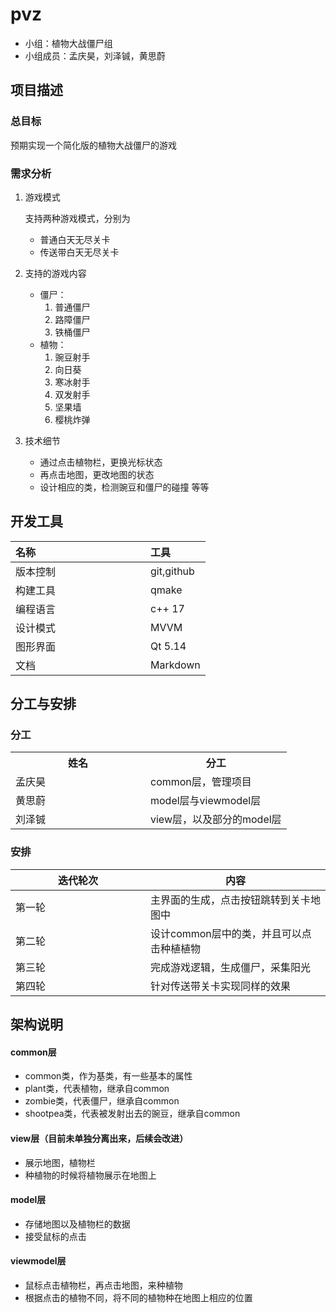 # pvz
+ 小组：植物大战僵尸组
+ 小组成员：孟庆昊，刘泽铖，黄思蔚

## 项目描述

### 总目标

预期实现一个简化版的植物大战僵尸的游戏

### 需求分析

1. 游戏模式

   支持两种游戏模式，分别为

   + 普通白天无尽关卡
   + 传送带白天无尽关卡

2. 支持的游戏内容

   + 僵尸：
     1. 普通僵尸
     2. 路障僵尸
     3. 铁桶僵尸
   + 植物：
     1. 豌豆射手
     2. 向日葵
     3. 寒冰射手
     4. 双发射手
     5. 坚果墙
     6. 樱桃炸弹

3. 技术细节

   + 通过点击植物栏，更换光标状态
   + 再点击地图，更改地图的状态
   + 设计相应的类，检测豌豆和僵尸的碰撞 等等

## 开发工具

| 名称     | 工具       |
| :------- | :--------- |
| 版本控制 | git,github |
| 构建工具 | qmake      |
| 编程语言 | c++ 17     |
| 设计模式 | MVVM       |
| 图形界面 | Qt 5.14    |
| 文档     | Markdown   |

## 分工与安排

### 分工

<style> 
    table th:first-of-type { 	
        width: 200px; 
    }
    table th:first-of-type(2){
		width=300px;
    }
</style>
<table >
    <tr width=200px>
        <th width=100px>姓名</th>
        <th>分工</th>
    </tr>
    <tr>
        <td>孟庆昊</td>
        <td>common层，管理项目</td>
    </tr>
    <tr>
        <td>黄思蔚</td>
        <td>model层与viewmodel层</td>
    </tr>
    <tr>
        <td>刘泽铖</td>
        <td>view层，以及部分的model层</td>
    </tr>
</table>

### 安排

| 迭代轮次 | 内容                                     |
| -------- | ---------------------------------------- |
| 第一轮   | 主界面的生成，点击按钮跳转到关卡地图中   |
| 第二轮   | 设计common层中的类，并且可以点击种植植物 |
| 第三轮   | 完成游戏逻辑，生成僵尸，采集阳光         |
| 第四轮   | 针对传送带关卡实现同样的效果             |

## 架构说明

#### common层

+ common类，作为基类，有一些基本的属性
+ plant类，代表植物，继承自common
+ zombie类，代表僵尸，继承自common
+ shootpea类，代表被发射出去的豌豆，继承自common

#### view层（目前未单独分离出来，后续会改进）

+ 展示地图，植物栏
+ 种植物的时候将植物展示在地图上

#### model层

+ 存储地图以及植物栏的数据
+ 接受鼠标的点击

#### viewmodel层

+ 鼠标点击植物栏，再点击地图，来种植物
+ 根据点击的植物不同，将不同的植物种在地图上相应的位置





